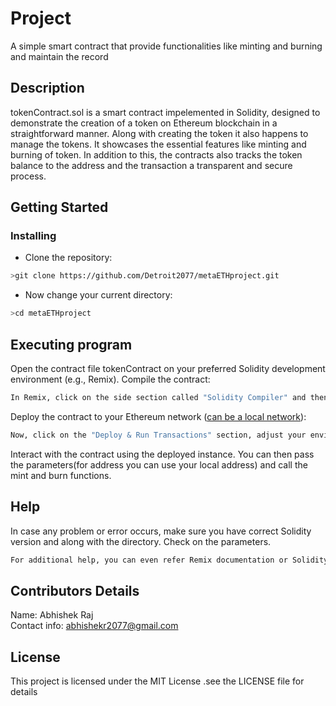 # Project

A simple smart contract that provide functionalities like minting and burning and maintain the record

## Description

tokenContract.sol is a smart contract impelemented in Solidity, designed to demonstrate the creation of a token on Ethereum blockchain in a straightforward manner. Along with creating the token it also happens to manage the tokens. It showcases the essential features like minting and burning of token. In addition to this, the contracts also tracks the token balance to the address and the transaction a transparent and secure process.

## Getting Started

### Installing

* Clone the repository:

```sh
>git clone https://github.com/Detroit2077/metaETHproject.git
```
* Now change your current directory:
```sh
>cd metaETHproject
```

## Executing program
Open the contract file tokenContract on your preferred Solidity development environment (e.g., Remix).
Compile the contract:
```sh
In Remix, click on the side section called "Solidity Compiler" and then compile it using "Compile tokenContract.sol"
```

Deploy the contract to your Ethereum network (<ins>can be a local network</ins>):
```sh
Now, click on the "Deploy & Run Transactions" section, adjust your environment and contract accordingly, and then deploy the contract
```
Interact with the contract using the deployed instance. You can then pass the parameters(for address you can use your local address) and call the mint and burn functions.

## Help
In case any problem or error occurs, make sure you have correct Solidity version and along with the directory. Check on the parameters.

```sh
For additional help, you can even refer Remix documentation or Solidity documentation
```
## Contributors Details

Name: Abhishek Raj <br>
Contact info: abhishekr2077@gmail.com

## License

This project is licensed under the MIT License .see the LICENSE file for details



